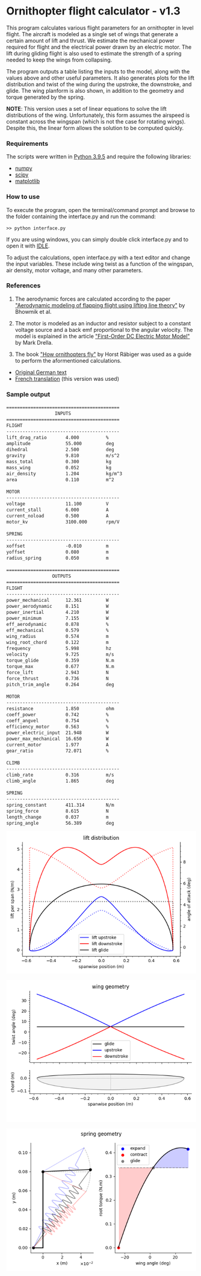 # Ornithopter flight calculator - v1.3

This program calculates various flight parameters for an ornithopter in level flight. The aircraft is modeled as a single set of wings that generate a certain amount of lift and thrust. We estimate the mechanical power required for flight and the electrical power drawn by an electric motor. The lift during gliding flight is also used to estimate the strength of a spring needed to keep the wings from collapsing.

The program outputs a table listing the inputs to the model, along with the values above and other useful parameters. It also generates plots for the lift distribution and twist of the wing during the upstroke, the downstroke, and glide. The wing planform is also shown, in addition to the geometry and torque generated by the spring. 

__NOTE__: This version uses a set of linear equations to solve the lift distributions of the wing. Unfortunately, this form assumes the airspeed is constant across the wingspan (which is not the case for rotating wings). Despite this, the linear form allows the solution to be computed quickly.   

### Requirements
The scripts were written in [Python 3.9.5](https://www.python.org/downloads/) and require the following libraries: 
- [numpy](https://numpy.org/install/)
- [scipy](https://scipy.org/install/)
- [matplotlib](https://matplotlib.org/stable/users/installing/index.html) 

### How to use
To execute the program, open the terminal/command prompt and browse to the folder containing the interface.py and run the command:  
```
>> python interface.py
```
If you are using windows, you can simply double click interface.py and to open it with [IDLE](https://docs.python.org/3/library/idle.html). 

To adjust the calculations, open interface.py with a text editor and change the input variables. These include wing twist as a function of the wingspan, air density, motor voltage, and many other parameters. 

### References
1. The aerodynamic forces are calculated according to the paper ["Aerodynamic modeling of flapping flight using lifting line theory"](https://www.researchgate.net/publication/275314369_Aerodynamic_modelling_of_flapping_flight_using_lifting_line_theory) by Bhowmik et al.   


2. The motor is modeled as an inductor and resistor subject to a constant voltage source and a back emf proportional to the angular velocity. The model is explained in the article ["First-Order DC Electric Motor Model"](https://web.mit.edu/drela/Public/web/qprop/motor1_theory.pdf) by Mark Drella.  
  
  
3. The book ["How ornithopters fly"](http://www.ornithopter.de/english/handbook.htm) by Horst Räbiger was used as a guide to perform the aformentioned calculations. 
- [Original German text](http://www.ornithopter.de/daten/handbuch.pdf)
- [French translation](http://www.ornithopter.de/francais/donnees/manuel.pdf) (this version was used)

### Sample output
```
==========================================
                  INPUTS                  
==========================================
FLIGHT                                    
------------------------------------------
lift_drag_ratio       4.000          %    
amplitude             55.000         deg  
dihedral              2.500          deg  
gravity               9.810          m/s^2
mass_total            0.300          kg   
mass_wing             0.052          kg   
air_density           1.204          kg/m^3
area                  0.110          m^2  

MOTOR                                     
------------------------------------------
voltage               11.100         V    
current_stall         6.000          A    
current_noload        0.500          A    
motor_kv              3100.000       rpm/V

SPRING                                    
------------------------------------------
xoffset               -0.010         m    
yoffset               0.080          m    
radius_spring         0.050          m    

==========================================
                 OUTPUTS                  
==========================================
FLIGHT                                    
------------------------------------------
power_mechanical      12.361         W    
power_aerodynamic     8.151          W    
power_inertial        4.210          W    
power_minimum         7.155          W    
eff_aerodynamic       0.878          %    
eff_mechanical        0.579          %    
wing_radius           0.574          m    
wing_root_chord       0.122          m    
frequency             5.998          hz   
velocity              9.725          m/s  
torque_glide          0.359          N.m  
torque_max            0.677          N.m  
force_lift            2.943          N    
force_thrust          0.736          N    
pitch_trim_angle      0.264          deg  

MOTOR                                     
------------------------------------------
resistance            1.850          ohm  
coeff_power           0.742          %    
coeff_angvel          0.754          %    
efficiency_motor      0.563          %    
power_electric_input  21.948         W    
power_max_mechanical  16.650         W    
current_motor         1.977          A    
gear_ratio            72.071         %    

CLIMB                                     
------------------------------------------
climb_rate            0.316          m/s  
climb_angle           1.865          deg  

SPRING                                    
------------------------------------------
spring_constant       411.314        N/m  
spring_force          8.615          N    
length_change         0.037          m    
spring_angle          56.389         deg 
```

![image](https://raw.githubusercontent.com/RCmags/rcmags.github.io/main/img/orni_calculator/lift_distribution.png)

![image](https://raw.githubusercontent.com/RCmags/rcmags.github.io/main/img/orni_calculator/wing_geometry.png)

![image](https://raw.githubusercontent.com/RCmags/rcmags.github.io/main/img/orni_calculator/spring_geometry.png)
